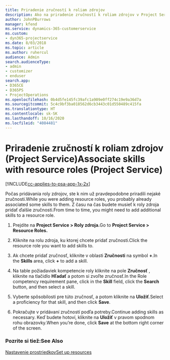 ```yaml
---
title: Priradenie zručností k roliam zdrojov
description: Ako na priradenie zručností k roliam zdrojov v Project Service
author: JohnPBurrows
manager: kfend
ms.service: dynamics-365-customerservice
ms.custom:
- dyn365-projectservice
ms.date: 8/03/2018
ms.topic: article
ms.author: ruhercul
audience: Admin
search.audienceType:
- admin
- customizer
- enduser
search.app:
- D365CE
- D365PS
- ProjectOperations
ms.openlocfilehash: 0b4d5fe145fc39afc1a909e0ff274c19e9a36d7a
ms.sourcegitcommit: 5c4c9bf3ba018562d6cb3443c01d550489c415fa
ms.translationtype: HT
ms.contentlocale: sk-SK
ms.lasthandoff: 10/16/2020
ms.locfileid: "4084481"
---
```

# <a name="associate-skills-with-resource-roles-project-service"></a><span data-ttu-id="bb5a0-103">Priradenie zručností k roliam zdrojov (Project Service)</span><span class="sxs-lookup"><span data-stu-id="bb5a0-103">Associate skills with resource roles (Project Service)</span></span>

[!INCLUDE[cc-applies-to-psa-app-1x-2x](../includes/cc-applies-to-psa-app-1x-2x.md)]

<span data-ttu-id="bb5a0-104">Počas pridávania roly zdrojov, ste k nim už pravdepodobne priradili nejaké zručnosti.</span><span class="sxs-lookup"><span data-stu-id="bb5a0-104">While you were adding resource roles, you probably already associated some skills to them.</span></span> <span data-ttu-id="bb5a0-105">Z času na čas budete musieť k roly zdroja pridať ďalšie zručnosti.</span><span class="sxs-lookup"><span data-stu-id="bb5a0-105">From time to time, you might need to add additional skills to a resource role.</span></span>  
  
1.  <span data-ttu-id="bb5a0-106">Prejdite na **Project Service > Roly zdroja.**</span><span class="sxs-lookup"><span data-stu-id="bb5a0-106">Go to **Project Service > Resource Roles.**</span></span>  
  
2.  <span data-ttu-id="bb5a0-107">Kliknite na rolu zdroja, ku ktorej chcete pridať zručnosti.</span><span class="sxs-lookup"><span data-stu-id="bb5a0-107">Click the resource role you want to add skills to.</span></span>  
  
3.  <span data-ttu-id="bb5a0-108">Ak chcete pridať zručnosť, kliknite v oblasti **Zručnosti** na symbol **+**.</span><span class="sxs-lookup"><span data-stu-id="bb5a0-108">In the **Skills** area, click **+** to add a skill.</span></span>  
  
4.  <span data-ttu-id="bb5a0-109">Na table požiadaviek kompetencie roly kliknite na pole **Zručnosť** , kliknite na tlačidlo **Hľadať** a potom si zvoľte zručnosť.</span><span class="sxs-lookup"><span data-stu-id="bb5a0-109">In the Role competency requirement pane, click in the **Skill** field, click the **Search** button,  and then select a skill.</span></span>  
  
5.  <span data-ttu-id="bb5a0-110">Vyberte spôsobilosti pre túto zručnosť, a potom kliknite na **Uložiť**.</span><span class="sxs-lookup"><span data-stu-id="bb5a0-110">Select a proficiency for that skill, and then click **Save**.</span></span>  
  
6.  <span data-ttu-id="bb5a0-111">Pokračujte v pridávaní zručností podľa potreby.</span><span class="sxs-lookup"><span data-stu-id="bb5a0-111">Continue adding skills as necessary.</span></span> <span data-ttu-id="bb5a0-112">Keď budete hotoví, kliknite na **Uložiť** v pravom spodnom rohu obrazovky.</span><span class="sxs-lookup"><span data-stu-id="bb5a0-112">When you’re done, click **Save** at the bottom right corner of the screen.</span></span>  
  
### <a name="see-also"></a><span data-ttu-id="bb5a0-113">Pozrite si tiež:</span><span class="sxs-lookup"><span data-stu-id="bb5a0-113">See Also</span></span>  
 [<span data-ttu-id="bb5a0-114">Nastavenie prostriedkov</span><span class="sxs-lookup"><span data-stu-id="bb5a0-114">Set up resources</span></span>](../psa/set-up-resources.md)

